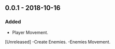 ## 0.0.1 - 2018-10-16
### Added
- Player Movement.

[Unreleased]
-Create Enemies.
-Enemies Movement.